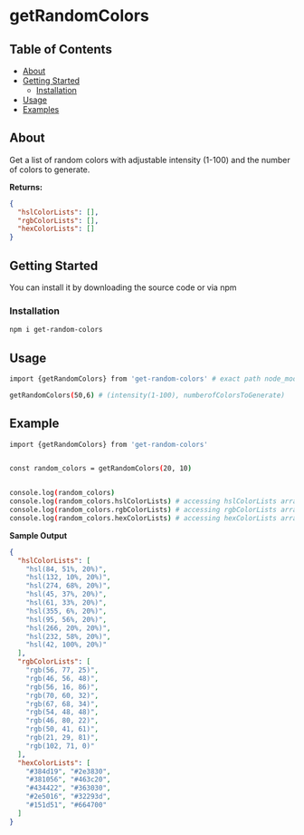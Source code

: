 # getRandomColors

## Table of Contents

- [About](#about)
- [Getting Started](#getting-started)
  - [Installation](#installation)
- [Usage](#usage)
- [Examples](#example)



## About

Get a list of random colors with adjustable intensity (1-100) and the number of colors to generate.

**Returns:**

```json
{
  "hslColorLists": [],
  "rgbColorLists": [],
  "hexColorLists": []
}
```

## Getting Started
You can install it by downloading the source code or via npm

### Installation

```bash
npm i get-random-colors
``` 


## Usage

```bash
import {getRandomColors} from 'get-random-colors' # exact path node_modules/get-random-colors/src/lib/index.js
```

```bash
getRandomColors(50,6) # (intensity(1-100), numberofColorsToGenerate)
```


## Example

```bash
import {getRandomColors} from 'get-random-colors'


const random_colors = getRandomColors(20, 10)


console.log(random_colors)
console.log(random_colors.hslColorLists) # accessing hslColorLists array
console.log(random_colors.rgbColorLists) # accessing rgbColorLists array
console.log(random_colors.hexColorLists) # accessing hexColorLists array

```
**Sample Output**

```json
{
  "hslColorLists": [
    "hsl(84, 51%, 20%)",
    "hsl(132, 10%, 20%)",
    "hsl(274, 68%, 20%)",
    "hsl(45, 37%, 20%)",
    "hsl(61, 33%, 20%)",
    "hsl(355, 6%, 20%)",
    "hsl(95, 56%, 20%)",
    "hsl(266, 20%, 20%)",
    "hsl(232, 58%, 20%)",
    "hsl(42, 100%, 20%)"
  ],
  "rgbColorLists": [
    "rgb(56, 77, 25)",
    "rgb(46, 56, 48)",
    "rgb(56, 16, 86)",
    "rgb(70, 60, 32)",
    "rgb(67, 68, 34)",
    "rgb(54, 48, 48)",
    "rgb(46, 80, 22)",
    "rgb(50, 41, 61)",
    "rgb(21, 29, 81)",
    "rgb(102, 71, 0)"
  ],
  "hexColorLists": [
    "#384d19", "#2e3830",
    "#381056", "#463c20",
    "#434422", "#363030",
    "#2e5016", "#32293d",
    "#151d51", "#664700"
  ]
}

```



